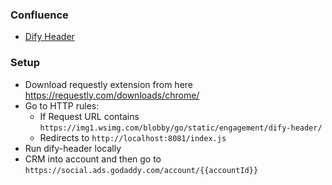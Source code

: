
### Confluence
- [Dify Header](https://godaddy-corp.atlassian.net/wiki/spaces/MKTG/pages/3697954901/Agent+Header+dify-header)

### Setup
- Download requestly extension from here https://requestly.com/downloads/chrome/
- Go to HTTP rules:
  - If Request URL contains `https://img1.wsimg.com/blobby/go/static/engagement/dify-header/`
  - Redirects to `http://localhost:8081/index.js`
- Run dify-header locally
- CRM into account and then go to `https://social.ads.godaddy.com/account/{{accountId}}`

